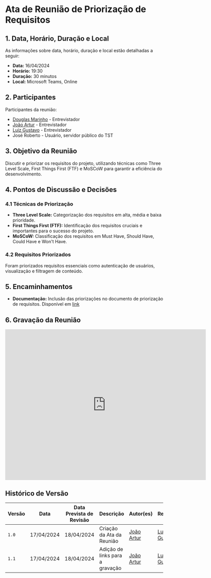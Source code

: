 # Ata de Reunião de Priorização de Requisitos

## 1. Data, Horário, Duração e Local
As informações sobre data, horário, duração e local estão detalhadas a seguir:

- **Data:** 16/04/2024
- **Horário:** 19:30
- **Duração:** 30 minutos
- **Local:** Microsoft Teams, Online

## 2. Participantes
Participantes da reunião:

- [Douglas Marinho](https://github.com/M4RINH0) - Entrevistador
- [João Artur](https://github.com/joao-artl) - Entrevistador
- [Luiz Gustavo](https://github.com/LuizGust4vo) - Entrevistador
- José Roberto - Usuário, servidor público do TST

## 3. Objetivo da Reunião
Discutir e priorizar os requisitos do projeto, utilizando técnicas como Three Level Scale, First Things First (FTF) e MoSCoW para garantir a eficiência do desenvolvimento.

## 4. Pontos de Discussão e Decisões

### 4.1 Técnicas de Priorização
- **Three Level Scale:** Categorização dos requisitos em alta, média e baixa prioridade.
- **First Things First (FTF):** Identificação dos requisitos cruciais e importantes para o sucesso do projeto.
- **MoSCoW:** Classificação dos requisitos em Must Have, Should Have, Could Have e Won't Have.

### 4.2 Requisitos Priorizados
Foram priorizados requisitos essenciais como autenticação de usuários, visualização e filtragem de conteúdo.

## 5. Encaminhamentos
- **Documentação:** Inclusão das priorizações no documento de priorização de requisitos. Disponível em [link](https://requisitos-de-software.github.io/2024.1-DiarioOficialdaUniao/elicitacao/priorizacao/)

## 6. Gravação da Reunião

<iframe width="640" height="480" src="https://www.youtube.com/embed/VJBoFk9SVfA?si=qF1-Jg9Ru15jWvFv" frameborder="0" allow="autoplay; encrypted-media" allowfullscreen></iframe>

## <a>Histórico de Versão</a>
| Versão | Data       | Data Prevista de Revisão | Descrição      | Autor(es)   | Revisor(es)    |
|--------|------------|----------|------|----|-----------|
| `1.0`  | 17/04/2024 | 18/04/2024    | Criação da Ata da Reunião       | [João Artur](https://github.com/joao-artl) | [Luiz Gustavo](https://github.com/LuizGust4vo) |
| `1.1`  | 17/04/2024 | 18/04/2024    | Adição de links para a gravação | [João Artur](https://github.com/joao-artl) | [Luiz Gustavo](https://github.com/LuizGust4vo) |
